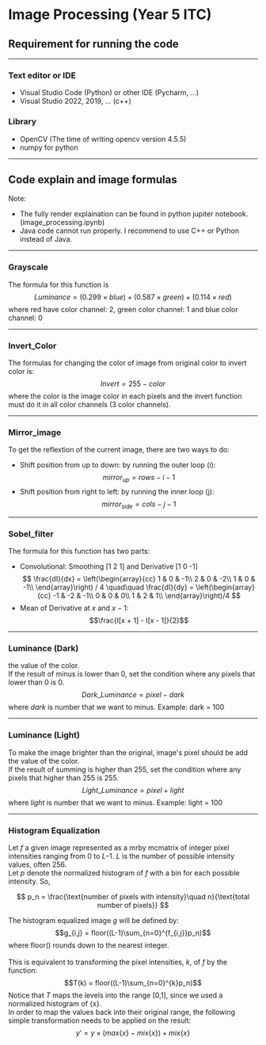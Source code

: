 # Image Processing (Year 5 ITC)

## Requirement for running the code
---
### Text editor or IDE
- Visual Studio Code (Python) or other IDE (Pycharm, ...)
- Visual Studio 2022, 2019, ... (c++)
### Library
- OpenCV (The time of writing opencv version 4.5.5)
- numpy for python
---

## Code explain and image formulas
Note: 
- The fully render explaination can be found in python jupiter notebook. (image_processing.ipynb)
- Java code cannot run properly. I recommend to use C++ or Python instead of Java.
---
### Grayscale
The formula for this function is 
$$ Luminance = (0.299 \times blue) + (0.587 \times green) + (0.114 \times red) $$ 
where red have color channel: 2, green color channel: 1 and blue color channel: 0

---
### Invert_Color
The formulas for changing the color of image from original color to invert color is:
$$ Invert = 255 - color $$
where the color is the image color in each pixels and the invert function must do it in all color channels (3 color channels).

---
### Mirror_image
To get the reflextion of the current image, there are two ways to do: <br>
- Shift position from up to down: by running the outer loop (i): 
$$ mirror_{up} = rows - i - 1 $$ 
- Shift position from right to left: by running the inner loop (j): 
$$ mirror_{side} = cols - j - 1 $$

---
### Sobel_filter
The formula for this function has two parts:
- Convolutional: Smoothing [1 2 1] and Derivative [1 0 -1]
$$ 
\frac{dI}{dx} = 
\left(\begin{array}{cc} 
1 & 0 & -1\\
2 & 0 & -2\\
1 & 0 & -1\\
\end{array}\right) / 4 \quad\quad
\frac{dI}{dy} = 
\left(\begin{array}{cc} 
-1 & -2 & -1\\
0 & 0 & 0\\
1 & 2 & 1\\
\end{array}\right)/4
$$ 
- Mean of Derivative at $x$ and $x-1$:
$$\frac{I[x + 1] - I[x - 1]}{2}$$

---
### Luminance (Dark)
the value of the color. <br>
If the result of minus is lower than 0, set the condition where any pixels that lower than 0 is 0.
$$Dark\_ Luminance = pixel - dark$$
where $dark$ is number that we want to minus. Example: dark = 100

---
### Luminance (Light)
To make the image brighter than the original, image's pixel should be add the value of the color. <br>
If the result of summing is higher than 255, set the condition where any pixels that higher than 255 is 255.
$$Light\_ Luminance = pixel + light$$
where $light$ is number that we want to minus. Example: light = 100

--- 
### Histogram Equalization
Let *f*  a given image represented as a mrby mcmatrix of integer pixel intensities ranging from 0 to $L–1$. *L* is the number of possible intensity values,
 often 256. <br>
Let *p* denote the normalized histogram of *f* with a bin for each possible intensity. So,

$$ p_n = \frac{\text{number of pixels with intensity}\quad n}{\text{total number of pixels}} $$

The histogram equalized image *g* will be defined by:
$$g_{i,j} = floor((L-1)\sum_{n=0}^{f_{i,j}}p_n)$$
where floor() rounds down to the nearest integer. <br>
<br>
This is equivalent to transforming the pixel intensities, *k*, of *f* by the function:
$$T(k) = floor((L-1)\sum_{n=0}^{k}p_n)$$
Notice that *T* maps the levels into the range [0,1], since we used a normalized histogram of {x}. <br>
In order to map the values back into their original range, the following simple transformation needs to be applied on the result:
$$y' = y \times (max\{x\}-mix\{x\})+mix\{x\}$$
